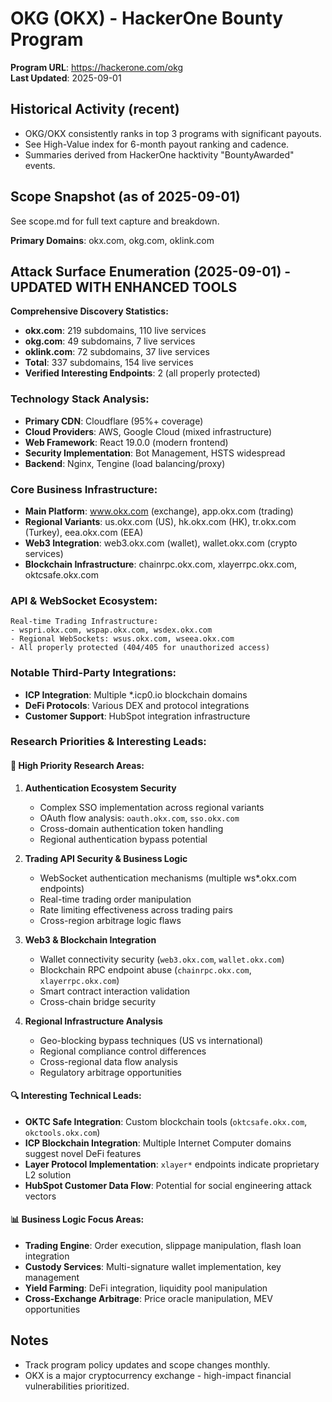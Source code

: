 # OKG (OKX) - HackerOne Bounty Program

**Program URL**: https://hackerone.com/okg  
**Last Updated**: 2025-09-01  

## Historical Activity (recent)

- OKG/OKX consistently ranks in top 3 programs with significant payouts.
- See High-Value index for 6-month payout ranking and cadence.
- Summaries derived from HackerOne hacktivity "BountyAwarded" events.

## Scope Snapshot (as of 2025-09-01)

See scope.md for full text capture and breakdown.

**Primary Domains**: okx.com, okg.com, oklink.com

## Attack Surface Enumeration (2025-09-01) - UPDATED WITH ENHANCED TOOLS

**Comprehensive Discovery Statistics:**
- **okx.com**: 219 subdomains, 110 live services
- **okg.com**: 49 subdomains, 7 live services  
- **oklink.com**: 72 subdomains, 37 live services
- **Total**: 337 subdomains, 154 live services
- **Verified Interesting Endpoints**: 2 (all properly protected)

### Technology Stack Analysis:
- **Primary CDN**: Cloudflare (95%+ coverage)
- **Cloud Providers**: AWS, Google Cloud (mixed infrastructure)
- **Web Framework**: React 19.0.0 (modern frontend)
- **Security Implementation**: Bot Management, HSTS widespread
- **Backend**: Nginx, Tengine (load balancing/proxy)

### Core Business Infrastructure:
- **Main Platform**: www.okx.com (exchange), app.okx.com (trading)
- **Regional Variants**: us.okx.com (US), hk.okx.com (HK), tr.okx.com (Turkey), eea.okx.com (EEA)
- **Web3 Integration**: web3.okx.com (wallet), wallet.okx.com (crypto services)
- **Blockchain Infrastructure**: chainrpc.okx.com, xlayerrpc.okx.com, oktcsafe.okx.com

### API & WebSocket Ecosystem:
```
Real-time Trading Infrastructure:
- wspri.okx.com, wspap.okx.com, wsdex.okx.com
- Regional WebSockets: wsus.okx.com, wseea.okx.com  
- All properly protected (404/405 for unauthorized access)
```

### Notable Third-Party Integrations:
- **ICP Integration**: Multiple *.icp0.io blockchain domains
- **DeFi Protocols**: Various DEX and protocol integrations
- **Customer Support**: HubSpot integration infrastructure

### Research Priorities & Interesting Leads:

#### 🎯 **High Priority Research Areas:**
1. **Authentication Ecosystem Security**
   - Complex SSO implementation across regional variants
   - OAuth flow analysis: `oauth.okx.com`, `sso.okx.com`
   - Cross-domain authentication token handling
   - Regional authentication bypass potential

2. **Trading API Security & Business Logic**
   - WebSocket authentication mechanisms (multiple ws*.okx.com endpoints)
   - Real-time trading order manipulation
   - Rate limiting effectiveness across trading pairs
   - Cross-region arbitrage logic flaws

3. **Web3 & Blockchain Integration**
   - Wallet connectivity security (`web3.okx.com`, `wallet.okx.com`)
   - Blockchain RPC endpoint abuse (`chainrpc.okx.com`, `xlayerrpc.okx.com`)
   - Smart contract interaction validation
   - Cross-chain bridge security

4. **Regional Infrastructure Analysis**
   - Geo-blocking bypass techniques (US vs international)
   - Regional compliance control differences
   - Cross-regional data flow analysis
   - Regulatory arbitrage opportunities

#### 🔍 **Interesting Technical Leads:**
- **OKTC Safe Integration**: Custom blockchain tools (`oktcsafe.okx.com`, `okctools.okx.com`)
- **ICP Blockchain Integration**: Multiple Internet Computer domains suggest novel DeFi features
- **Layer Protocol Implementation**: `xlayer*` endpoints indicate proprietary L2 solution
- **HubSpot Customer Data Flow**: Potential for social engineering attack vectors

#### 📊 **Business Logic Focus Areas:**
- **Trading Engine**: Order execution, slippage manipulation, flash loan integration
- **Custody Services**: Multi-signature wallet implementation, key management
- **Yield Farming**: DeFi integration, liquidity pool manipulation
- **Cross-Exchange Arbitrage**: Price oracle manipulation, MEV opportunities

## Notes

- Track program policy updates and scope changes monthly.
- OKX is a major cryptocurrency exchange - high-impact financial vulnerabilities prioritized.
